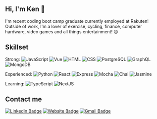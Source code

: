 ## Hi, I'm Ken 👋

I'm recent coding boot camp graduate currently employed at Rakuten! 
Outside of work, I'm a lover of exercise, cycling, finance, computer hardware, video games and all things entertainment! 😄

## Skillset
Strong:
        <img alt="JavaScript" src="https://img.shields.io/badge/-JavaScript-000?&logo=javascript" />
        <img alt="Vue" src="https://img.shields.io/badge/-Vue-000?logo=vue.js" />
        <img alt="HTML" src="https://img.shields.io/badge/-HTML-000?logo=html5" />
        <img alt="CSS" src="https://img.shields.io/badge/-CSS-000?logo=css3" />
        <img alt="PostgreSQL" src="https://img.shields.io/badge/-PostgreSQL-000?logo=postgresql" />
        <img alt="GraphQL" src="https://img.shields.io/badge/-GraphQL-000?logo=graphql" />
        <img alt="MongoDB" src="https://img.shields.io/badge/-MongoDB-000?logo=mongodb" />
    
Experienced: 
        <img alt="Python" src="https://img.shields.io/badge/-Python-000?&logo=python" />
        <img alt="React" src="https://img.shields.io/badge/-React-000?&logo=react" />
        <img alt="Express" src="https://img.shields.io/badge/-Express-000?logo=express" />
        <img alt="Mocha" src="https://img.shields.io/badge/-Mocha-000?logo=mocha" />
        <img alt="Chai" src="https://img.shields.io/badge/-Chai-000?logo=chai" />
        <img alt="Jasmine" src="https://img.shields.io/badge/-Jasmine-000?logo=jasmine" />

Learning:
        <img alt="TypeScript" src="https://img.shields.io/badge/-TypeScript-000?&logo=typescript" />
        <img alt="NextJS" src="https://img.shields.io/badge/-NextJS-000?&logo=next.js" />
 


## Contact me
[![Linkedin Badge](https://img.shields.io/badge/-KenK.-blue?style=flat&logo=Linkedin&logoColor=white&link=https://www.linkedin.com/in/ken-kurosaki-rodriguez/)](https://www.linkedin.com/in/ken-kurosaki-rodriguez/)
[![Website Badge](https://img.shields.io/badge/-TBD-47CCCC?style=flat&logo=Google-Chrome&logoColor=white&link=)](-)
[![Gmail Badge](https://img.shields.io/badge/-KenK-c14438?style=flat&logo=Gmail&logoColor=white&link=mailto:ken.kurosaki1991@gmail.com)](mailto:ken.kurosaki1991@gmail.com)


## 
